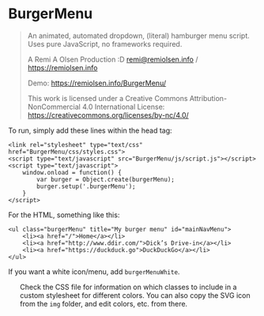 # BurgerMenu

> An animated, automated dropdown, (literal) hamburger menu script. Uses pure JavaScript, no frameworks required.
> 
> A Remi A Olsen Production :D
> remi@remiolsen.info / https://remiolsen.info
>
> Demo: https://remiolsen.info/BurgerMenu/
> 
> This work is licensed under a Creative Commons Attribution-NonCommercial 4.0 International License:
> https://creativecommons.org/licenses/by-nc/4.0/

To run, simply add these lines within the head tag:

	<link rel="stylesheet" type="text/css" href="BurgerMenu/css/styles.css">
	<script type="text/javascript" src="BurgerMenu/js/script.js"></script>
	<script type="text/javascript">
		window.onload = function() {
			var burger = Object.create(burgerMenu);
			burger.setup('.burgerMenu');
		}
	</script>
    
For the HTML, something like this:

	<ul class="burgerMenu" title="My burger menu" id="mainNavMenu">
		<li><a href="/">Home</a></li>
		<li><a href="http://www.ddir.com/">Dick’s Drive-in</a></li>
		<li><a href="https://duckduck.go">DuckDuckGo</a></li>
	</ul>
	
If you want a white icon/menu, add `burgerMenuWhite`.
	<ul class="burgerMenu burgerMenuWhite" title="My burger menu" id="mainNavMenu">

Check the CSS file for information on which classes to include in a custom stylesheet for different colors. You can also copy the SVG icon from the `img` folder, and edit colors, etc. from there.
